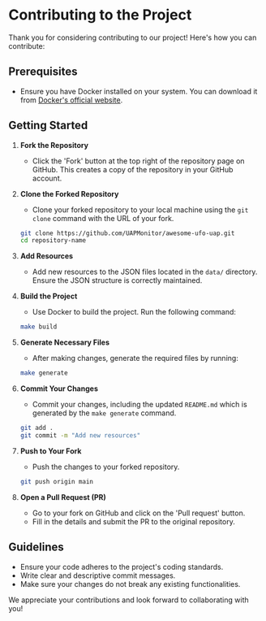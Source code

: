 # Contributing to the Project

Thank you for considering contributing to our project! Here's how you can contribute:

## Prerequisites

- Ensure you have Docker installed on your system. You can download it from [Docker's official website](https://www.docker.com/get-started).

## Getting Started

1. **Fork the Repository**
   - Click the 'Fork' button at the top right of the repository page on GitHub. This creates a copy of the repository in your GitHub account.

2. **Clone the Forked Repository**
   - Clone your forked repository to your local machine using the `git clone` command with the URL of your fork.

    ```bash
    git clone https://github.com/UAPMonitor/awesome-ufo-uap.git
    cd repository-name
    ```

3. **Add Resources**
   - Add new resources to the JSON files located in the `data/` directory. Ensure the JSON structure is correctly maintained.

4. **Build the Project**
   - Use Docker to build the project. Run the following command:

    ```bash
    make build
    ```

5. **Generate Necessary Files**
   - After making changes, generate the required files by running:

    ```bash
    make generate
    ```

6. **Commit Your Changes**
   - Commit your changes, including the updated `README.md` which is generated by the `make generate` command.

    ```bash
    git add .
    git commit -m "Add new resources"
    ```

7. **Push to Your Fork**
   - Push the changes to your forked repository.

    ```bash
    git push origin main
    ```

8. **Open a Pull Request (PR)**
   - Go to your fork on GitHub and click on the 'Pull request' button.
   - Fill in the details and submit the PR to the original repository.

## Guidelines

- Ensure your code adheres to the project's coding standards.
- Write clear and descriptive commit messages.
- Make sure your changes do not break any existing functionalities.

We appreciate your contributions and look forward to collaborating with you!

